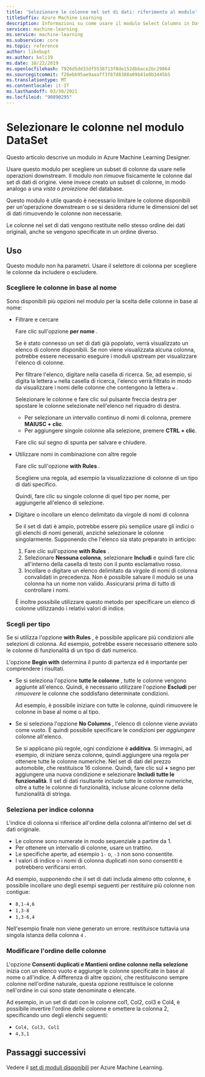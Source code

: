 ```yaml
---
title: 'Selezionare le colonne nel set di dati: riferimento al modulo'
titleSuffix: Azure Machine Learning
description: Informazioni su come usare il modulo Select Columns in DataSet in Azure Machine Learning per scegliere un subset di colonne da usare nelle operazioni downstream.
services: machine-learning
ms.service: machine-learning
ms.subservice: core
ms.topic: reference
author: likebupt
ms.author: keli19
ms.date: 10/22/2019
ms.openlocfilehash: 7926d5dd33df5538713f8de152dbbace2bc29864
ms.sourcegitcommit: f28ebb95ae9aaaff3f87d8388a09b41e0b3445b5
ms.translationtype: MT
ms.contentlocale: it-IT
ms.lasthandoff: 03/30/2021
ms.locfileid: "90890295"
---
```

# <a name="select-columns-in-dataset-module"></a>Selezionare le colonne nel modulo DataSet

Questo articolo descrive un modulo in Azure Machine Learning Designer.

Usare questo modulo per scegliere un subset di colonne da usare nelle operazioni downstream. Il modulo non rimuove fisicamente le colonne dal set di dati di origine. viene invece creato un subset di colonne, in modo analogo a una *vista* o *proiezione* del database.

Questo modulo è utile quando è necessario limitare le colonne disponibili per un'operazione downstream o se si desidera ridurre le dimensioni del set di dati rimuovendo le colonne non necessarie.

Le colonne nel set di dati vengono restituite nello stesso ordine dei dati originali, anche se vengono specificate in un ordine diverso.

## <a name="how-to-use"></a>Uso

Questo modulo non ha parametri. Usare il selettore di colonna per scegliere le colonne da includere o escludere.

### <a name="choose-columns-by-name"></a>Scegliere le colonne in base al nome

Sono disponibili più opzioni nel modulo per la scelta delle colonne in base al nome: 

+ Filtrare e cercare

    Fare clic sull'opzione **per nome** .

    Se è stato connesso un set di dati già popolato, verrà visualizzato un elenco di colonne disponibili. Se non viene visualizzata alcuna colonna, potrebbe essere necessario eseguire i moduli upstream per visualizzare l'elenco di colonne.

    Per filtrare l'elenco, digitare nella casella di ricerca. Se, ad esempio, si digita la lettera `w` nella casella di ricerca, l'elenco verrà filtrato in modo da visualizzare i nomi delle colonne che contengono la lettera `w` .

    Selezionare le colonne e fare clic sul pulsante freccia destra per spostare le colonne selezionate nell'elenco nel riquadro di destra.

    + Per selezionare un intervallo continuo di nomi di colonna, premere **MAIUSC + clic**.
    + Per aggiungere singole colonne alla selezione, premere **CTRL + clic**.

    Fare clic sul segno di spunta per salvare e chiudere.

+ Utilizzare nomi in combinazione con altre regole

    Fare clic sull'opzione **with Rules** .
    
    Scegliere una regola, ad esempio la visualizzazione di colonne di un tipo di dati specifico.

    Quindi, fare clic su singole colonne di quel tipo per nome, per aggiungerle all'elenco di selezione.

+ Digitare o incollare un elenco delimitato da virgole di nomi di colonna

    Se il set di dati è ampio, potrebbe essere più semplice usare gli indici o gli elenchi di nomi generati, anziché selezionare le colonne singolarmente. Supponendo che l'elenco sia stato preparato in anticipo:

    1. Fare clic sull'opzione **with Rules** . 
    2. Selezionare **Nessuna colonna**, selezionare  **Includi** e quindi fare clic all'interno della casella di testo con il punto esclamativo rosso. 
    3. Incollare o digitare un elenco delimitato da virgole di nomi di colonna convalidati in precedenza. Non è possibile salvare il modulo se una colonna ha un nome non valido. Assicurarsi prima di tutto di controllare i nomi.
    
    È inoltre possibile utilizzare questo metodo per specificare un elenco di colonne utilizzando i relativi valori di indice. 

### <a name="choose-by-type"></a>Scegli per tipo

Se si utilizza l'opzione **with Rules** , è possibile applicare più condizioni alle selezioni di colonna. Ad esempio, potrebbe essere necessario ottenere solo le colonne di funzionalità di un tipo di dati numerico.

L'opzione **Begin with** determina il punto di partenza ed è importante per comprendere i risultati. 

+ Se si seleziona l'opzione **tutte le colonne** , tutte le colonne vengono aggiunte all'elenco. Quindi, è necessario utilizzare l'opzione **Escludi** per *rimuovere* le colonne che soddisfano determinate condizioni. 

    Ad esempio, è possibile iniziare con tutte le colonne, quindi rimuovere le colonne in base al nome o al tipo.

+ Se si seleziona l'opzione **No Columns** , l'elenco di colonne viene avviato come vuoto. È quindi possibile specificare le condizioni per *aggiungere* colonne all'elenco. 

    Se si applicano più regole, ogni condizione è **additiva**. Si immagini, ad esempio, di iniziare senza colonne, quindi aggiungere una regola per ottenere tutte le colonne numeriche. Nel set di dati del prezzo automobile, che restituisce 16 colonne. Quindi, fare clic sul **+** segno per aggiungere una nuova condizione e selezionare **Includi tutte le funzionalità**. Il set di dati risultante include tutte le colonne numeriche, oltre a tutte le colonne di funzionalità, incluse alcune colonne della funzionalità di stringa.

### <a name="choose-by-column-index"></a>Seleziona per indice colonna

L'indice di colonna si riferisce all'ordine della colonna all'interno del set di dati originale.

+ Le colonne sono numerate in modo sequenziale a partire da 1.  
+ Per ottenere un intervallo di colonne, usare un trattino. 
+ Le specifiche aperte, ad esempio `1-` o, `-3` non sono consentite.
+ I valori di indice o i nomi di colonna duplicati non sono consentiti e potrebbero verificarsi errori.

Ad esempio, supponendo che il set di dati includa almeno otto colonne, è possibile incollare uno degli esempi seguenti per restituire più colonne non contigue: 

+ `8,1-4,6`
+ `1,3-8`
+ `1,3-6,4` 

Nell'esempio finale non viene generato un errore. restituisce tuttavia una singola istanza della colonna `4` .



### <a name="change-order-of-columns"></a>Modificare l'ordine delle colonne

L'opzione **Consenti duplicati e Mantieni ordine colonne nella selezione** inizia con un elenco vuoto e aggiunge le colonne specificate in base al nome o all'indice. A differenza di altre opzioni, che restituiscono sempre colonne nell'ordine naturale, questa opzione restituisce le colonne nell'ordine in cui sono state denominate o elencate. 

Ad esempio, in un set di dati con le colonne col1, Col2, col3 e Col4, è possibile invertire l'ordine delle colonne e omettere la colonna 2, specificando uno degli elenchi seguenti:

+ `Col4, Col3, Col1`
+ `4,3,1`


## <a name="next-steps"></a>Passaggi successivi

Vedere il [set di moduli disponibili](module-reference.md) per Azure Machine Learning. 